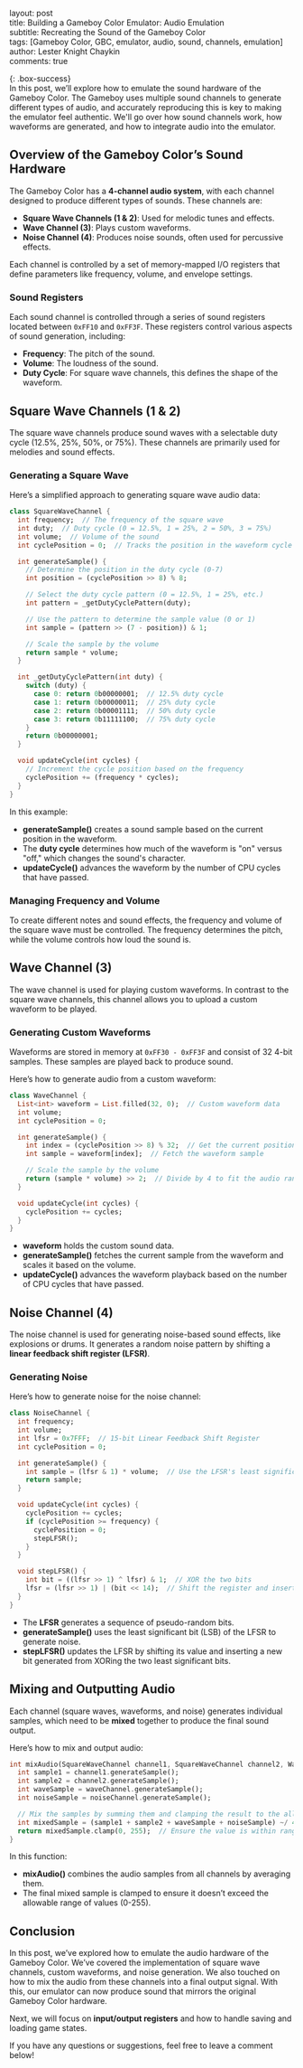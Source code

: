 layout: post  
title: Building a Gameboy Color Emulator: Audio Emulation  
subtitle: Recreating the Sound of the Gameboy Color  
tags: [Gameboy Color, GBC, emulator, audio, sound, channels, emulation]  
author: Lester Knight Chaykin  
comments: true  

{: .box-success}  
In this post, we’ll explore how to emulate the sound hardware of the Gameboy Color. The Gameboy uses multiple sound channels to generate different types of audio, and accurately reproducing this is key to making the emulator feel authentic. We'll go over how sound channels work, how waveforms are generated, and how to integrate audio into the emulator.

## Overview of the Gameboy Color’s Sound Hardware

The Gameboy Color has a **4-channel audio system**, with each channel designed to produce different types of sounds. These channels are:
- **Square Wave Channels (1 & 2)**: Used for melodic tunes and effects.
- **Wave Channel (3)**: Plays custom waveforms.
- **Noise Channel (4)**: Produces noise sounds, often used for percussive effects.

Each channel is controlled by a set of memory-mapped I/O registers that define parameters like frequency, volume, and envelope settings.

### Sound Registers

Each sound channel is controlled through a series of sound registers located between `0xFF10` and `0xFF3F`. These registers control various aspects of sound generation, including:
- **Frequency**: The pitch of the sound.
- **Volume**: The loudness of the sound.
- **Duty Cycle**: For square wave channels, this defines the shape of the waveform.

## Square Wave Channels (1 & 2)

The square wave channels produce sound waves with a selectable duty cycle (12.5%, 25%, 50%, or 75%). These channels are primarily used for melodies and sound effects.

### Generating a Square Wave

Here’s a simplified approach to generating square wave audio data:

```dart  
class SquareWaveChannel {  
  int frequency;  // The frequency of the square wave  
  int duty;  // Duty cycle (0 = 12.5%, 1 = 25%, 2 = 50%, 3 = 75%)  
  int volume;  // Volume of the sound  
  int cyclePosition = 0;  // Tracks the position in the waveform cycle

  int generateSample() {  
    // Determine the position in the duty cycle (0-7)
    int position = (cyclePosition >> 8) % 8;

    // Select the duty cycle pattern (0 = 12.5%, 1 = 25%, etc.)
    int pattern = _getDutyCyclePattern(duty);

    // Use the pattern to determine the sample value (0 or 1)
    int sample = (pattern >> (7 - position)) & 1;

    // Scale the sample by the volume
    return sample * volume;
  }

  int _getDutyCyclePattern(int duty) {  
    switch (duty) {  
      case 0: return 0b00000001;  // 12.5% duty cycle  
      case 1: return 0b00000011;  // 25% duty cycle  
      case 2: return 0b00001111;  // 50% duty cycle  
      case 3: return 0b11111100;  // 75% duty cycle  
    }  
    return 0b00000001;  
  }

  void updateCycle(int cycles) {  
    // Increment the cycle position based on the frequency
    cyclePosition += (frequency * cycles);
  }
}
```

In this example:
- **generateSample()** creates a sound sample based on the current position in the waveform.
- The **duty cycle** determines how much of the waveform is "on" versus "off," which changes the sound's character.
- **updateCycle()** advances the waveform by the number of CPU cycles that have passed.

### Managing Frequency and Volume

To create different notes and sound effects, the frequency and volume of the square wave must be controlled. The frequency determines the pitch, while the volume controls how loud the sound is.

## Wave Channel (3)

The wave channel is used for playing custom waveforms. In contrast to the square wave channels, this channel allows you to upload a custom waveform to be played.

### Generating Custom Waveforms

Waveforms are stored in memory at `0xFF30 - 0xFF3F` and consist of 32 4-bit samples. These samples are played back to produce sound.

Here’s how to generate audio from a custom waveform:

```dart  
class WaveChannel {  
  List<int> waveform = List.filled(32, 0);  // Custom waveform data  
  int volume;  
  int cyclePosition = 0;

  int generateSample() {  
    int index = (cyclePosition >> 8) % 32;  // Get the current position in the waveform  
    int sample = waveform[index];  // Fetch the waveform sample

    // Scale the sample by the volume  
    return (sample * volume) >> 2;  // Divide by 4 to fit the audio range  
  }

  void updateCycle(int cycles) {  
    cyclePosition += cycles;  
  }
}
```

- **waveform** holds the custom sound data.
- **generateSample()** fetches the current sample from the waveform and scales it based on the volume.
- **updateCycle()** advances the waveform playback based on the number of CPU cycles that have passed.

## Noise Channel (4)

The noise channel is used for generating noise-based sound effects, like explosions or drums. It generates a random noise pattern by shifting a **linear feedback shift register (LFSR)**.

### Generating Noise

Here’s how to generate noise for the noise channel:

```dart  
class NoiseChannel {  
  int frequency;  
  int volume;  
  int lfsr = 0x7FFF;  // 15-bit Linear Feedback Shift Register  
  int cyclePosition = 0;

  int generateSample() {  
    int sample = (lfsr & 1) * volume;  // Use the LFSR's least significant bit  
    return sample;  
  }

  void updateCycle(int cycles) {  
    cyclePosition += cycles;  
    if (cyclePosition >= frequency) {  
      cyclePosition = 0;  
      stepLFSR();  
    }  
  }

  void stepLFSR() {  
    int bit = ((lfsr >> 1) ^ lfsr) & 1;  // XOR the two bits  
    lfsr = (lfsr >> 1) | (bit << 14);  // Shift the register and insert the new bit  
  }
}
```

- The **LFSR** generates a sequence of pseudo-random bits.
- **generateSample()** uses the least significant bit (LSB) of the LFSR to generate noise.
- **stepLFSR()** updates the LFSR by shifting its value and inserting a new bit generated from XORing the two least significant bits.

## Mixing and Outputting Audio

Each channel (square waves, waveforms, and noise) generates individual samples, which need to be **mixed** together to produce the final sound output.

Here’s how to mix and output audio:

```dart  
int mixAudio(SquareWaveChannel channel1, SquareWaveChannel channel2, WaveChannel waveChannel, NoiseChannel noiseChannel) {  
  int sample1 = channel1.generateSample();  
  int sample2 = channel2.generateSample();  
  int waveSample = waveChannel.generateSample();  
  int noiseSample = noiseChannel.generateSample();

  // Mix the samples by summing them and clamping the result to the allowed range
  int mixedSample = (sample1 + sample2 + waveSample + noiseSample) ~/ 4;
  return mixedSample.clamp(0, 255);  // Ensure the value is within range  
}
```

In this function:
- **mixAudio()** combines the audio samples from all channels by averaging them.
- The final mixed sample is clamped to ensure it doesn’t exceed the allowable range of values (0-255).

## Conclusion

In this post, we’ve explored how to emulate the audio hardware of the Gameboy Color. We’ve covered the implementation of square wave channels, custom waveforms, and noise generation. We also touched on how to mix the audio from these channels into a final output signal. With this, our emulator can now produce sound that mirrors the original Gameboy Color hardware.

Next, we will focus on **input/output registers** and how to handle saving and loading game states.

If you have any questions or suggestions, feel free to leave a comment below!
